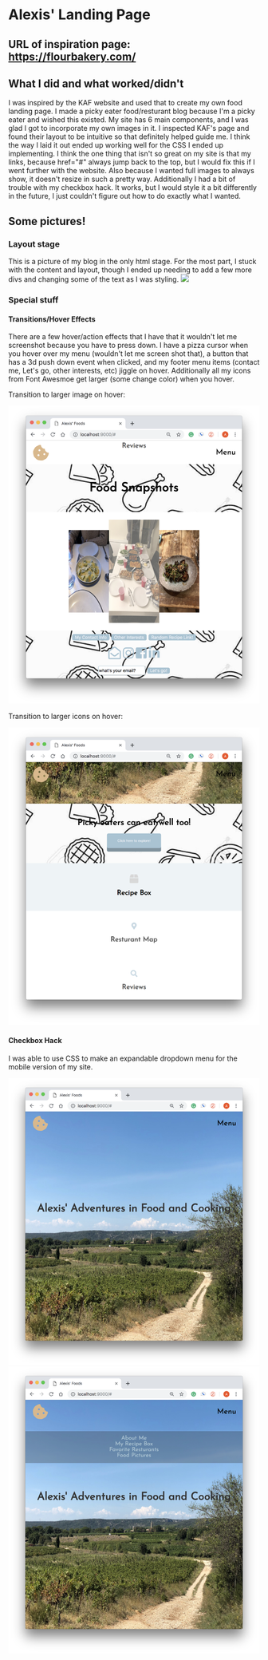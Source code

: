 # Alexis' Landing Page
## URL of inspiration page: https://flourbakery.com/

## What I did and what worked/didn't

I was inspired by the KAF website and used that to create my own food landing page. I made a picky eater food/resturant blog because I'm a picky eater and wished this existed. My site has 6 main components, and I was glad I got to incorporate my own images in it. I inspected KAF's page and found their layout to be intuitive so that definitely helped guide me. I think the way I laid it out ended up working well for the CSS I ended up implementing. I think the one thing that isn't so great on my site is that my links, because href="#" always jump back to the top, but I would fix this if I went further with the website. Also because I wanted full images to always show, it doesn't resize in such a pretty way. Additionally I had a bit of trouble with my checkbox hack. It works, but I would style it a bit differently in the future, I just couldn't figure out how to do exactly what I wanted.

## Some pictures!

### Layout stage

This is a picture of my blog in the only html stage. For the most part, I stuck with the content and layout, though I ended up needing to add a few more divs and changing some of the text as I was styling. 
<img src="images/HTMLLayout.png" width=x height=y>

### Special stuff

#### Transitions/Hover Effects

There are a few hover/action effects that I have that it wouldn't let me screenshot because you have to press down. I have a pizza cursor when you hover over my menu (wouldn't let me screen shot that), a button that has a 3d push down event when clicked, and my footer menu items (contact me, Let's go, other interests, etc) jiggle on hover. Additionally all my icons from Font Awesmoe get larger (some change color) when you hover.

Transition to larger image on hover:

<img src="images/imageHover.png" width=x height=y>

Transition to larger icons on hover:

<img src="images/iconHover.png" width=x height=y>


#### Checkbox Hack

I was able to use CSS to make an expandable dropdown menu for the mobile version of my site.   


<img src="images/checkbox1.png" width=x height=y>
<img src="images/checkbox2.png" width=x height=y>